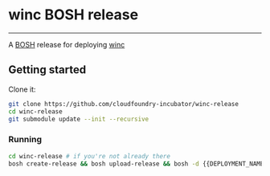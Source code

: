# winc BOSH release

----
A [BOSH](http://docs.cloudfoundry.org/bosh/) release for deploying [winc](https://github.com/cloudfoundry-incubator/winc)

## Getting started

Clone it:

```bash
git clone https://github.com/cloudfoundry-incubator/winc-release
cd winc-release
git submodule update --init --recursive
```

### Running

```bash
cd winc-release # if you're not already there
bosh create-release && bosh upload-release && bosh -d {{DEPLOYMENT_NAME}} deploy
```
